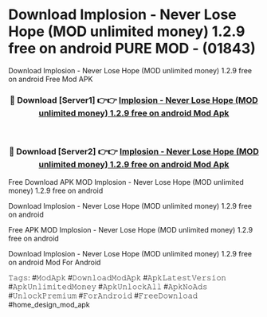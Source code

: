 # Download Implosion - Never Lose Hope (MOD unlimited money) 1.2.9 free on android PURE MOD - (01843)
Download Implosion - Never Lose Hope (MOD unlimited money) 1.2.9 free on android Free Mod APK

<div align="center">
<h3>🔴 Download [Server1] 👉👉 <a href="https://apk-comot.site?title=Implosion_-_Never_Lose_Hope_(MOD_unlimited_money)_1.2.9_free_on_android">Implosion - Never Lose Hope (MOD unlimited money) 1.2.9 free on android Mod Apk</a></h3><br>

<h3>🔴 Download [Server2] 👉👉 <a href="https://apk-comot.site?title=Implosion_-_Never_Lose_Hope_(MOD_unlimited_money)_1.2.9_free_on_android">Implosion - Never Lose Hope (MOD unlimited money) 1.2.9 free on android Mod Apk</a></h3>
</div>


Free Download APK MOD Implosion - Never Lose Hope (MOD unlimited money) 1.2.9 free on android

Download Implosion - Never Lose Hope (MOD unlimited money) 1.2.9 free on android 

Free APK MOD Implosion - Never Lose Hope (MOD unlimited money) 1.2.9 free on android 

Download Implosion - Never Lose Hope (MOD unlimited money) 1.2.9 free on android Mod For Android

𝚃𝚊𝚐𝚜: #𝙼𝚘𝚍𝙰𝚙𝚔 #𝙳𝚘𝚠𝚗𝚕𝚘𝚊𝚍𝙼𝚘𝚍𝙰𝚙𝚔 #𝙰𝚙𝚔𝙻𝚊𝚝𝚎𝚜𝚝𝚅𝚎𝚛𝚜𝚒𝚘𝚗 #𝙰𝚙𝚔𝚄𝚗𝚕𝚒𝚖𝚒𝚝𝚎𝚍𝙼𝚘𝚗𝚎𝚢 #𝙰𝚙𝚔𝚄𝚗𝚕𝚘𝚌𝚔𝙰𝚕𝚕 #𝙰𝚙𝚔𝙽𝚘𝙰𝚍𝚜 #𝚄𝚗𝚕𝚘𝚌𝚔𝙿𝚛𝚎𝚖𝚒𝚞𝚖 #𝙵𝚘𝚛𝙰𝚗𝚍𝚛𝚘𝚒𝚍 #𝙵𝚛𝚎𝚎𝙳𝚘𝚠𝚗𝚕𝚘𝚊𝚍 #home_design_mod_apk